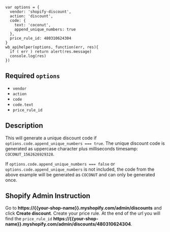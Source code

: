 ```
var options = {
  vendor: 'shopify-discount',
  action: 'discount',
  code: {
    text: 'coconut',
    append_unique_numbers: true
  },
  price_rule_id: 480310624304
}
wb_apihelper(options, function(err, res){
  if ( err ) return alert(res.message)
  console.log(res)
})
```
## Required `options`
* `vendor`
* `action`
* `code`
* `code.text`
* `price_rule_id`

## Description
This will generate a unique discount code if `options.code.append_unique_numbers === true`. The unique discount code is generated as uppercase character plus milliseconds timesamp: `COCONUT_1562626929328`.

If `options.code.append_unique_numbers === false` or `options.code.append_unique_numbers` is not included, the code from the above example will be generated as `COCONUT` and can only be generated once.

## Shopify Admin Instruction
Go to __https://{{your-shop-name}}.myshopify.com/admin/discounts__ and click __Create discount__. Create your price rule. At the end of the url you will find the `price_rule_id` __https://{{your-shop-name}}.myshopify.com/admin/discounts/480310624304__.
